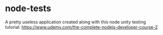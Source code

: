 # node-tests
A pretty useless application created along with this node unity testing tutorial: https://www.udemy.com/the-complete-nodejs-developer-course-2

